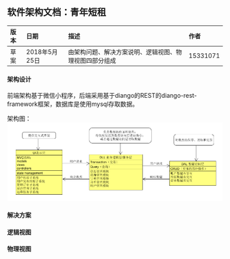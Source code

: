 ## 软件架构文档：青年短租    

| 版本    | 日期    | 描述                   | 作者    |    
|:----   |:----    |:----------------       |:------      
|草案    | 2018年5月25日 | 由架构问题、解决方案说明、逻辑视图、物理视图四部分组成  | 15331071    

#### 架构设计    
前端架构基于微信小程序，后端采用基于diango的REST的diango-rest-framework框架，数据库是使用mysql存取数据。    

架构图：
![架构图](架构图.png)

#### 解决方案    


#### 逻辑视图    


#### 物理视图    

